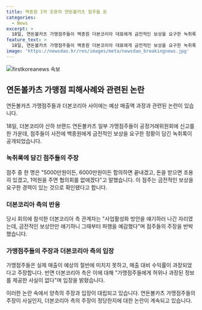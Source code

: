 ```yaml
---
title: 백종원 1억 조용히 연돈볼카츠 점주들 돈
categories:
  - News
excerpt: >
  18일, 연돈볼카츠 가맹점주들이 백종원 더본코리아 대표에게 금전적인 보상을 요구한 녹취록이 공개되었다. 이에 대해 더본코리아는 사업활성화를 논의하러 나간 자리에서 금전적인 보상안만 얘기하는 점주들의 행동을 비판했다. 점주들은 월 3000만원의 예상 매출액이지만 실제 매출은 절반 수준이며 수익률도 실제론 7~8%에 불과하다고 주장했다. 하지만 더본코리아 측은 이를 사실과 다르다고 반박하며, 자진해서 공정거래위원회에 심의를 요청했다고 밝혔다. 관련 논란이 계속됨에 따라 두 진영은 입장을 공개하고 공정거래위원회가 심의에 착수하게 될 전망이다.
feature_text: >
  18일, 연돈볼카츠 가맹점주들이 백종원 더본코리아 대표에게 금전적인 보상을 요구한 녹취록이 공개되었다. 이에 대해 더본코리아는 사업활성화를 논의하러 나간 자리에서 금전적인 보상안만 얘기하는 점주들의 행동을 비판했다. 점주들은 월 3000만원의 예상 매출액이지만 실제 매출은 절반 수준이며 수익률도 실제론 7~8%에 불과하다고 주장했다. 하지만 더본코리아 측은 이를 사실과 다르다고 반박하며, 자진해서 공정거래위원회에 심의를 요청했다고 밝혔다. 관련 논란이 계속됨에 따라 두 진영은 입장을 공개하고 공정거래위원회가 심의에 착수하게 될 전망이다.
image: 'https://newsdao.kr/res/images/meta/newsdao_breakingnews.jpg'
---
```


<p><img src="https://newsdao.kr/res/images/meta/newsdao_breakingnews.jpg" alt="firstkoreanews 속보" /></p>

<h2 data-ke-size="size26">연돈볼카츠 가맹점 피해사례와 관련된 논란</h2>

<p>연돈볼카츠 가맹점주들과 더본코리아 사이에는 예상 매출액 과장과 관련된 논란이 있습니다.</p>

<p data-ke-size="size16">18일, 더본코리아 산하 브랜드 연돈볼카츠 일부 가맹점주들이 공정거래위원회에 신고를 한 가운데, 점주들이 사전에 백종원에게 금전적인 보상을 요구한 정황이 담긴 녹취록이 공개되었습니다.</p>

<h3>녹취록에 담긴 점주들의 주장</h3>

<p>점주 중 한 명은 "5000만원이든, 6000만원이든 합의하면 끝내겠고, 돈을 받으면 조용히 있겠고, 1억원을 주면 협의회를 없애겠다"고 말했습니다. 이 점주는 금전적인 보상을 요구한 경력이 있는 것으로 확인됐다고 합니다.</p>

<h3>더본코리아 측의 반응</h3>

<p>당시 회의에 참석한 더본코리아 측 관계자는 "사업활성화 방안을 얘기하러 나간 자리였는데, 금전적인 보상안만 얘기하니 그때부터 파행을 예감했다"며 점주들의 주장을 반박했습니다.</p>

<h3>가맹점주들의 주장과 더본코리아 측의 입장</h3>

<p>가맹점주들은 실제 매출이 예상의 절반에 미치지 못하고, 매출 대비 수익률이 과장되었다고 주장합니다. 반면 더본코리아 측은 이에 대해 "가맹점주들에게 허위나 과장된 정보를 제공한 사실이 없다"며 입장을 밝혔습니다.</p>

<p>이러한 논란 속에서 양측의 주장과 입장이 대립되고 있습니다. 연돈볼카츠 가맹점주들의 주장이 사실인지, 더본코리아 측의 주장이 정당한지에 대한 논란이 계속되고 있습니다.</p>

